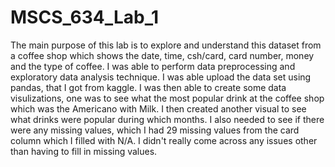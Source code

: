 # MSCS_634_Lab_1

The main purpose of this lab is to explore and understand this dataset from a coffee shop which shows the date, time, csh/card, card number, money and the type of coffee. I was able to perform data preprocessing and exploratory data analysis technique. I was able upload the data set using pandas, that I got from kaggle. I was then able to create some data visulizations, one was to see what the most popular drink at the coffee shop which was the Americano with Milk. I then created another visual to see what drinks were popular during which months. I also needed to see if there were any missing values, which I had 29 missing values from the card column which I filled with N/A. I didn't really come across any issues other than having to fill in missing values. 
